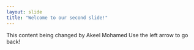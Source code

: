 ```yaml
---
layout: slide
title: "Welcome to our second slide!"
---
```

This content being changed by Akeel Mohamed
Use the left arrow to go back!
